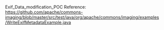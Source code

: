 Exif_Data_modification_POC
Reference: https://github.com/apache/commons-imaging/blob/master/src/test/java/org/apache/commons/imaging/examples/WriteExifMetadataExample.java
